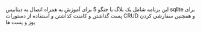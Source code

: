 این برنامه شامل یک بلاگ با جنگو 5 برای آموزش به همراه اتصال به دیتابیس sqlite برای پست گذاشتن و کامنت کذاشتن و استفاده از دستورات CRUD و همچنین سفارشی کردن یوز و پست ها
